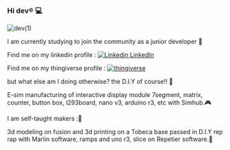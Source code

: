 ### Hi dev® 💻

![dev(1)](https://user-images.githubusercontent.com/41753942/110148926-b4d47900-7ddd-11eb-994e-7279e7835497.jpg)





I am currently studying to join the community as a junior developer 🖖


Find me on my linkedin profile :
[![Linkedin](https://i.stack.imgur.com/gVE0j.png) LinkedIn](https://www.linkedin.com/in/st%C3%A9phane-sorres-5926b897/)
&nbsp;


Find me on my thingiverse profile :
    <a href="https://www.thingiverse.com/lokcy/designs" rel="nofollow noreferrer">
    <img src="" alt="thingiverse"> 
  </a>

but what else am I doing otherwise? the D.I.Y of course!! 🔋

E-sim manufacturing of interactive display module 7segment, matrix, counter, button box, l293board, nano v3, arduino r3, etc with Simhub.🎮


I am self-taught makers :🦾

3d modeling on fusion and 3d printing on a Tobeca base passed in D.I.Y rep rap with Marlin software, ramps and uno r3, slice on Repetier software.🧠


<!-- <script src="https://kit.fontawesome.com/241cd41ee1.js" crossorigin="anonymous"></script>
**stefzouille/stefzouille** is a ✨ _special_ ✨ repository because its `README.md` (this file) appears on your GitHub profile.

Here are some ideas to get you started:

- 🔭 I’m currently working on ...
- 🌱 I’m currently learning ...
- 👯 I’m looking to collaborate on ...
- 🤔 I’m looking for help with ...
- 💬 Ask me about ...
- 📫 How to reach me: ...
- 😄 Pronouns: ...
- ⚡ Fun fact: ...
-->
